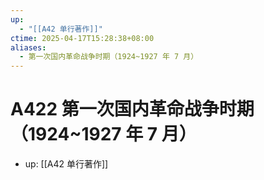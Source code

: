 ```yaml
---
up:
  - "[[A42 单行著作]]"
ctime: 2025-04-17T15:28:38+08:00
aliases:
  - 第一次国内革命战争时期（1924~1927 年 7 月）
---
```


# A422 第一次国内革命战争时期（1924~1927 年 7 月）

- up: [[A42 单行著作]]
